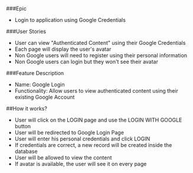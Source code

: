 ###Epic

- Login to application using Google Credentials

###User Stories

- User can view "Authenticated Content" using their Google Credentials
- Each page will display the user's avatar 
- Non Google users will need to register using their personal information 
- Non Google users can login but they won't see their avatar

###Feature Description

- Name: Google Login
- Functionality: Allow users to view authenticated content using their existing Google Account

##How it works? 
- User will click on the LOGIN page and use the LOGIN WITH GOOGLE button
- User will be redirected to Google Login Page
- User will enter his personal credentials and click LOGIN
- If credentials are correct, a new record will be created inside the database
- User will be allowed to view the content
- If avatar is available, the user will see it on every page
